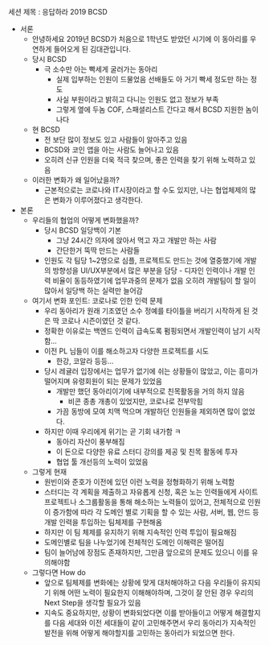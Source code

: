 세션 제목 : 응답하라 2019 BCSD
- 서론
	- 안녕하세요 2019년 BCSD가 처음으로 1학년도 받았던 시기에 이 동아리를 우연하게 들어오게 된 김대관입니다.
	- 당시 BCSD
		- 극 소수만 아는 빡세게 굴러가는 동아리
			- 실제 입부하는 인원이 드물었음 선배들도 아 거기 빡세 정도만 하는 정도
			- 사실 부원이라고 밝히고 다니는 인원도 없고 정보가 부족
			- 그렇게 옆에 두놈 COF, 스패셜리스트 간다고 해서 BCSD 지원한 놈이 나다
	- 현 BCSD
		- 전 보단 많이 정보도 있고 사람들이 알아주고 있음
		- BCSD와 코인 앱을 아는 사람도 늘어나고 있음
		- 오히려 신규 인원을 더욱 적극 찾으며, 좋은 인력을 찾기 위해 노력하고 있음
	- 이러한 변화가 왜 일어났을까?
		- 근본적으로는 코로나와 IT시장이라고 할 수도 있지만, 나는 협업체제의 많은 변화가 이루어졌다고 생각한다.
- 본론
	- 우리들의 협업의 어떻게 변화했을까?
		- 당시 BCSD 일당백이 기본
			- 그냥 24시간 의자에 앉아서 먹고 자고 개발만 하는 사람
			- 간단한거 뚝딱 만드는 사람들
		- 인원도 각 팀당 1~2명으로 심플, 프로젝트도 만드는 것에 열중했기에 개발의 방향성을 UI/UX부분에서 많은 부분을 담당 - 디자인 인력이나 개발 인력 비율이 동등하였기에 업무과중의 문제가 없음 오히려 개발팀이 할 일이 많아서 일당백 하는 실력만 늘어감
	- 여기서 변화 포인트: 코로나로 인한 인력 문제
		- 우리 동아리가 원래 기조였던 소수 정예를 타이틀을 버리기 시작하게 된 것은 딱 코로나 시즌이였던 것 같다.
		- 정확한 이유로는 백엔드 인력이 급속도록 펌핑되면서 개발인력이 남기 시작함...
		- 이전 PL 님들이 이를 해소하고자 다양한 프로젝트를 시도
			- 한강, 코알라 등등...
		- 당시 레귤러 입장에서는 업무가 없기에 쉬는 상황들이 많았고, 이는 흥미가 떨어지며 유령회원이 되는 문제가 있었음
			- 개발만 했던 동아리이기에 내부적으로 친목활동을 거의 하지 않음
				- 비콘 종총 개총이 있었지만, 코로나로 전부막힘
			- 가끔 동방에 모여 치맥 먹으며 개발하던 인원들을 제외하면 많이 없었다.
		- 하지만 이때 우리에게 위기는 곧 기회 내가함 ㅋ
			- 동아리 자산이 풍부해짐
			- 이 돈으로 다양한 유료 스터디 강의를 제공 및 친목 활동에 투자
			- 협업 툴 개선등의 노력이 있었음
	- 그렇게 현재
		- 원빈이와 준호가 이전에 있던 이런 노력을 정형화하기 위해 노력함
		- 스터디는 각 계획을 제출하고 자유롭게 신청, 혹은 노는 인력들에게 사이트 프로젝트나 소그룹활동을 통해 해소하는 노력들이 있어고, 전체적으로 인원이 증가함에 따라 각 도메인 별로 기획을 할 수 있는 사람, 서버, 웹, 안드 등 개발 인력을 투입하는 팀체제를 구현해옴
		- 하지만 이 팀 체제를 유지하기 위해 지속적인 인력 투입이 필요해짐
		- 도메인별로 팀을 나누었기에 전체적인 도메인 이해력은 떨어짐
		- 팀이 늘어남에 장점도 존재하지만, 그만큼 앞으로의 문제도 있으니 이를 유의해야함
	- 그렇다면 How do
		- 앞으로 팀체제를 변화에는 상황에 맞게 대처해야하고 다음 우리들이 유지되기 위해 어떤 노력이 필요한지 이해해야하며, 그것이 잘 안된 경우 우리의 Next Step을 생각할 필요가 있음
		- 지속도 중요하지만, 상황이 변화되었다면 이를 받아들이고 어떻게 해결할지를 다음 세대와 이전 세대들이 같이 고민해주면서 우리 동아리가 지속적인 발전을 위해 어떻게 해야할지를 고민하는 동아리가 되었으면 한다.